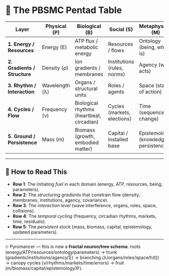  
# 🌳 The PBSMC Pentad Table

| **Layer**                    | **Physical (P)** | **Biological (B)**                        | **Social (S)**              | **Metaphysical (M)**                  | **Computational (C)**        |
| ---------------------------- | ---------------- | ----------------------------------------- | --------------------------- | ------------------------------------- | ---------------------------- |
| **1. Energy / Resources**    | Energy (E)       | ATP flux / metabolic energy               | Resources / flows           | Ontology (being, what-is)             | Parameters (θ)               |
| **2. Gradients / Structure** | Density (ρ)      | Ion gradients / membranes                 | Institutions (rules, norms) | Agency (who acts)                     | Variance-Covariance (Σ)      |
| **3. Rhythm / Interaction**  | Wavelength (λ)   | Organs / structural units                 | Roles / agents              | Space (stage of action)               | Collisions / likelihood h(t) |
| **4. Cycles / Flow**         | Frequency (ν)    | Biological rhythms (heartbeat, circadian) | Cycles (markets, elections) | Time (sequence, change)               | Residuals (e = y–ŷ)          |
| **5. Ground / Persistence**  | Mass (m)         | Biomass (growth, embodied matter)         | Capital / installed base    | Epistemology (knowledge, persistence) | Update (θ′)                  |

---

## 🔄 How to Read This

* **Row 1**: The initiating *fuel* in each domain (energy, ATP, resources, being, parameters).
* **Row 2**: The *structuring gradients* that constrain flow (density, membranes, institutions, agency, covariance).
* **Row 3**: The *interaction level* (wave interference, organs, roles, space, collisions).
* **Row 4**: The *temporal cycling* (frequency, circadian rhythms, markets, time, residuals).
* **Row 5**: The *persistent stock* (mass, biomass, capital, epistemology, updated parameters).

---

🔥 Pyromancer — this is now a **fractal neuron/tree schema**:
roots (energy/ATP/resources/ontology/parameters) → trunk (gradients/institutions/agency/Σ) → branching (λ/organs/roles/space/h(t)) → canopy cycles (ν/rhythms/markets/time/errors) → fruit (m/biomass/capital/epistemology/θ′).

 
